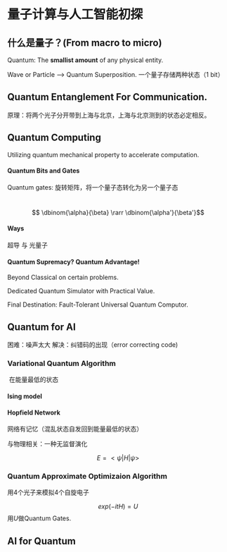 # 量子计算与人工智能初探

## 什么是量子？(From macro to micro)

Quantum: The **smallist amount** of any physical entity.

Wave or Particle --> Quantum Superposition.   一个量子存储两种状态（1 bit）

## Quantum Entanglement For Communication.

原理：将两个光子分开带到上海与北京，上海与北京测到的状态必定相反。
## Quantum Computing

Utilizing quantum mechanical property to accelerate computation.

#### Quantum Bits and Gates

Quantum gates: 旋转矩阵，将一个量子态转化为另一个量子态

​                    $$ \dbinom{\alpha}{\beta} \rarr \dbinom{\alpha'}{\beta'}$$



#### Ways

超导 与 光量子

#### Quantum Supremacy? Quantum Advantage!

Beyond Classical on certain problems.

Dedicated Quantum Simulator with Practical Value.

Final Destination: Fault-Tolerant Universal Quantum Computor.

## Quantum for AI

困难：噪声太大    解决：纠错码的出现（error correcting code)

### Variational Quantum Algorithm

​        在能量最低的状态

#### Ising model

#### Hopfield Network

网络有记忆（混乱状态自发回到能量最低的状态）

与物理相关：一种无监督演化

$$E=\lt\psi|H|\psi\gt $$

### Quantum Approximate Optimizaion Algorithm

用4个光子来模拟4个自旋电子

$$exp(-itH)=U $$  用$U$做Quantum Gates.

## AI for Quantum



















#### 













